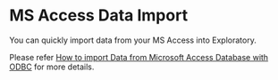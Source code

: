 # MS Access Data Import

You can quickly import data from your MS Access into Exploratory.

Please refer [How to import Data from Microsoft Access Database with ODBC](https://exploratory.io/note/exploratory/How-to-import-Data-from-Microsoft-Access-Database-with-ODBC-zIJ2bjs2) for more details.